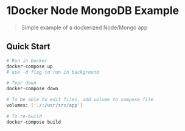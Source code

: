 # 1Docker Node MongoDB Example

> Simple example of a dockerized Node/Mongo app

## Quick Start

```bash
# Run in Docker
docker-compose up
# use -d flag to run in background

# Tear down
docker-compose down

# To be able to edit files, add volume to compose file
volumes: ['./:/usr/src/app']

# To re-build
docker-compose build
```
